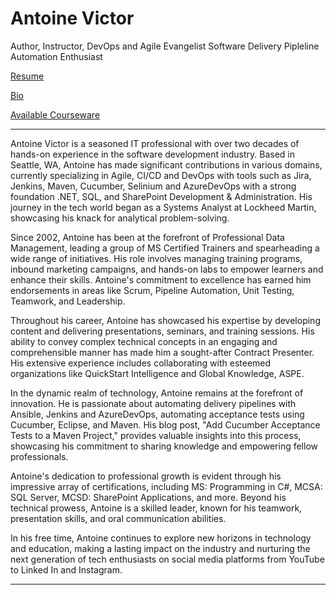 # Antoine Victor
Author, Instructor, DevOps and Agile Evangelist 
Software Delivery Pipleline Automation Enthusiast

[Resume](https://github.com/ProDataMan/Antoine-Victor/blob/main/resume.md)

[Bio](https://github.com/ProDataMan/Antoine-Victor/blob/main/bio.md)

[Available Courseware](https://github.com/ProDataMan/Course-Outlines/blob/main/readme.md)

---
Antoine Victor is a seasoned IT professional with over two decades of hands-on experience in the software development industry. Based in Seattle, WA, Antoine has made significant contributions in various domains, currently specializing in Agile, CI/CD and DevOps with tools such as Jira, Jenkins, Maven, Cucumber, Selinium and AzureDevOps with a strong foundation .NET, SQL, and SharePoint Development & Administration. His journey in the tech world began as a Systems Analyst at Lockheed Martin, showcasing his knack for analytical problem-solving.

Since 2002, Antoine has been at the forefront of Professional Data Management, leading a group of MS Certified Trainers and spearheading a wide range of initiatives. His role involves managing training programs, inbound marketing campaigns, and hands-on labs to empower learners and enhance their skills. Antoine's commitment to excellence has earned him endorsements in areas like Scrum, Pipeline Automation, Unit Testing, Teamwork, and Leadership.

Throughout his career, Antoine has showcased his expertise by developing content and delivering presentations, seminars, and training sessions. His ability to convey complex technical concepts in an engaging and comprehensible manner has made him a sought-after Contract Presenter. His extensive experience includes collaborating with esteemed organizations like QuickStart Intelligence and Global Knowledge, ASPE.

In the dynamic realm of technology, Antoine remains at the forefront of innovation. He is passionate about automating delivery pipelines with Ansible, Jenkins and AzureDevOps, automating acceptance tests using Cucumber, Eclipse, and Maven. His blog post, "Add Cucumber Acceptance Tests to a Maven Project," provides valuable insights into this process, showcasing his commitment to sharing knowledge and empowering fellow professionals.

Antoine's dedication to professional growth is evident through his impressive array of certifications, including MS: Programming in C#, MCSA: SQL Server, MCSD: SharePoint Applications, and more. Beyond his technical prowess, Antoine is a skilled leader, known for his teamwork, presentation skills, and oral communication abilities.

In his free time, Antoine continues to explore new horizons in technology and education, making a lasting impact on the industry and nurturing the next generation of tech enthusiasts on social media platforms from YouTube to Linked In and Instagram.

---

